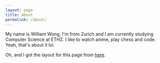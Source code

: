 ```yaml
---
layout: page
title: About
permalink: /about/
---
```


My name is William Wong, I'm from Zurich and I am currently studying Computer Science at ETHZ. 
I like to watch anime, play chess and code. Yeah, that's about it lol.

Oh, and I got the layout for this page from [here](https://github.com/jekyll/minima).
